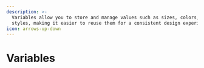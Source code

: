 ```yaml
---
description: >-
  Variables allow you to store and manage values such as sizes, colors, and font
  styles, making it easier to reuse them for a consistent design experience.
icon: arrows-up-down
---
```


# Variables

